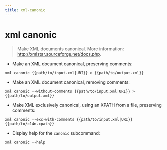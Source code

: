 ```yaml
---
title: xml-canonic
---
```

# xml canonic

> Make XML documents canonical.
> More information: <http://xmlstar.sourceforge.net/docs.php>.

- Make an XML document canonical, preserving comments:

`xml canonic {{path/to/input.xml|URI}} > {{path/to/output.xml}}`

- Make an XML document canonical, removing comments:

`xml canonic --without-comments {{path/to/input.xml|URI}} > {{path/to/output.xml}}`

- Make XML exclusively canonical, using an XPATH from a file, preserving comments:

`xml canonic --exc-with-comments {{path/to/input.xml|URI}} {{path/to/c14n.xpath}}`

- Display help for the `canonic` subcommand:

`xml canonic --help`
